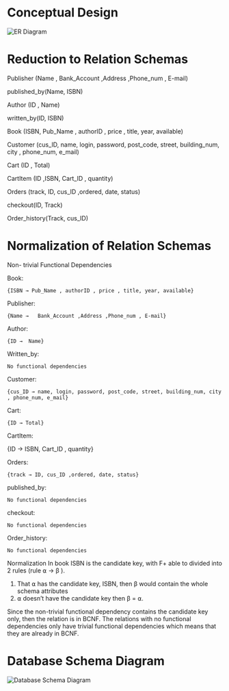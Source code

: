 # Conceptual Design

![ER Diagram](https://github.com/BruleeTea/Book-store/assets/142434143/c8a52b2f-1af3-438c-9e1e-be3d712a970d)

# Reduction to Relation Schemas

Publisher (Name , Bank_Account ,Address ,Phone_num , E-mail)

published_by(Name, ISBN)

Author (ID , Name) 

written_by(ID, ISBN)

Book (ISBN, Pub_Name , authorID , price , title, year, available)

Customer (cus_ID, name, login, password, post_code, street, building_num, city , phone_num, e_mail)

Cart (ID , Total)

CartItem (ID ,ISBN, Cart_ID , quantity)

Orders (track, ID, cus_ID ,ordered, date, status)

checkout(ID, Track)

Order_history(Track, cus_ID) 

# Normalization of Relation Schemas
Non- trivial Functional Dependencies 

Book:

	{ISBN → Pub_Name , authorID , price , title, year, available}
 
Publisher:

	{Name →   Bank_Account ,Address ,Phone_num , E-mail}
 
Author:

	{ID →  Name}
Written_by: 

	No functional dependencies
 
Customer:

	{cus_ID → name, login, password, post_code, street, building_num, city , phone_num, e_mail}
 
Cart:

	{ID → Total}
 
 CartItem:
 
 {ID  → ISBN, Cart_ID , quantity}
  

Orders:

	{track → ID, cus_ID ,ordered, date, status}
 
published_by: 

	No functional dependencies
 
checkout: 

	No functional dependencies
 
Order_history: 

	No functional dependencies

Normalization
In book ISBN is the candidate key, with F+ able to divided into 2 rules (rule ⍺ → β ). 
 1. That ⍺ has the candidate key, ISBN, then β would contain the whole schema attributes 
 2. ⍺ doesn’t have the candidate key then β = ⍺.
    
Since the non-trivial functional dependency contains the candidate key only, then the relation is in BCNF. The relations with  no functional dependencies only have trivial functional dependencies which means that they are already in BCNF. 

# Database Schema Diagram 
![Database Schema Diagram](https://github.com/BruleeTea/Book-store/assets/142434143/1f69d620-97cf-462a-9006-d48893c566ee)





